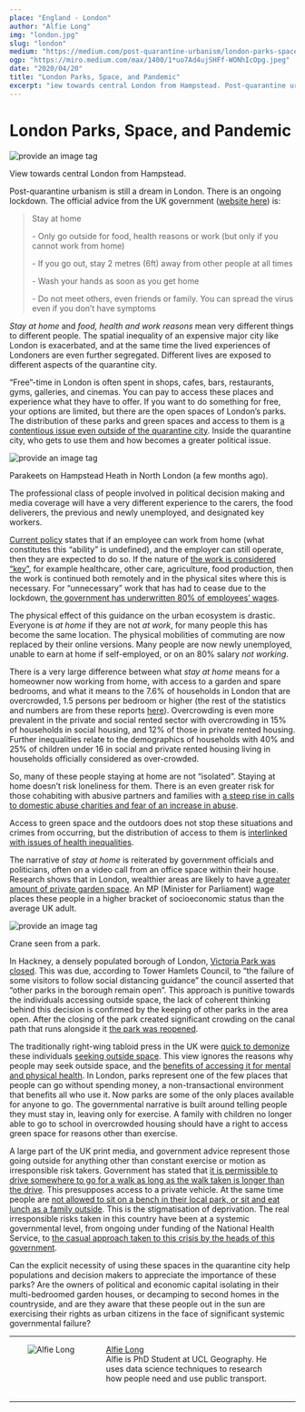 ```yaml
---
place: "England - London"
author: "Alfie Long"
img: "london.jpg"
slug: "london"
medium: "https://medium.com/post-quarantine-urbanism/london-parks-space-and-pandemic-94e41bc4e78?source=collection_home---2------0-----------------------"
ogp: "https://miro.medium.com/max/1400/1*uo7Ad4ujSHFf-WONhIcOpg.jpeg"
date: "2020/04/20"
title: "London Parks, Space, and Pandemic"
excerpt: "iew towards central London from Hampstead. Post-quarantine urbanism is still a dream in London. There is an ongoing lockdown. The official advice from the UK government "
---
```


# London Parks, Space, and Pandemic

<img src="https://miro.medium.com/max/1400/1*uo7Ad4ujSHFf-WONhIcOpg.jpeg" alt="provide an image tag"/>

View towards central London from Hampstead.

Post-quarantine urbanism is still a dream in London. There is an ongoing lockdown. The official advice from the UK government ([website here](https://www.gov.uk/coronavirus)) is:

> Stay at home
>
> \- Only go outside for food, health reasons or work (but only if you cannot work from home)
>
> \- If you go out, stay 2 metres (6ft) away from other people at all times
>
> \- Wash your hands as soon as you get home
>
> \- Do not meet others, even friends or family. You can spread the virus even if you don’t have symptoms

_Stay at home_ and _food, health and work reasons_ mean very different things to different people. The spatial inequality of an expensive major city like London is exacerbated, and at the same time the lived experiences of Londoners are even further segregated. Different lives are exposed to different aspects of the quarantine city.

“Free”-time in London is often spent in shops, cafes, bars, restaurants, gyms, galleries, and cinemas. You can pay to access these places and experience what they have to offer. If you want to do something for free, your options are limited, but there are the open spaces of London’s parks. The distribution of these parks and green spaces and access to them is [a contentious issue even outside of the quarantine city](http://publications.naturalengland.org.uk/publication/5400445944070144). Inside the quarantine city, who gets to use them and how becomes a greater political issue.

<img src="https://miro.medium.com/max/1400/1*5QeVVU8OaJMDzFcXD8je5g.jpeg" alt="provide an image tag"/>

Parakeets on Hampstead Heath in North London (a few months ago).

The professional class of people involved in political decision making and media coverage will have a very different experience to the carers, the food deliverers, the previous and newly unemployed, and designated key workers.

[Current policy](https://www.gov.uk/government/publications/guidance-to-employers-and-businesses-about-covid-19/guidance-for-employers-and-businesses-on-coronavirus-covid-19) states that if an employee can work from home (what constitutes this “ability” is undefined), and the employer can still operate, then they are expected to do so. If the nature of [the work is considered “key”](https://www.gov.uk/government/publications/coronavirus-covid-19-maintaining-educational-provision/guidance-for-schools-colleges-and-local-authorities-on-maintaining-educational-provision), for example healthcare, other care, agriculture, food production, then the work is continued both remotely and in the physical sites where this is necessary. For “unnecessary” work that has had to cease due to the lockdown, [the government has underwritten 80% of employees’ wages](https://www.gov.uk/guidance/claim-for-wage-costs-through-the-coronavirus-job-retention-scheme).

The physical effect of this guidance on the urban ecosystem is drastic. Everyone is _at home_ if they are not _at work_, for many people this has become the same location. The physical mobilities of commuting are now replaced by their online versions. Many people are now newly unemployed, unable to earn at home if self-employed, or on an 80% salary _not working_.

There is a very large difference between what _stay at home_ means for a homeowner now working from home, with access to a garden and spare bedrooms, and what it means to the 7.6% of households in London that are overcrowded, 1.5 persons per bedroom or higher (the rest of the statistics and numbers are from these reports [here](https://data.london.gov.uk/dataset/housing-london)). Overcrowding is even more prevalent in the private and social rented sector with overcrowding in 15% of households in social housing, and 12% of those in private rented housing. Further inequalities relate to the demographics of households with 40% and 25% of children under 16 in social and private rented housing living in households officially considered as over-crowded.

So, many of these people staying at home are not “isolated”. Staying at home doesn’t risk loneliness for them. There is an even greater risk for those cohabiting with abusive partners and families with [a steep rise in calls to domestic abuse charities and fear of an increase in abuse](https://www.theguardian.com/society/2020/mar/31/call-for-uk-domestic-violence-refuges-to-get-coronavirus-funding).

Access to green space and the outdoors does not stop these situations and crimes from occurring, but the distribution of access to them is [interlinked with issues of health inequalities](https://assets.publishing.service.gov.uk/government/uploads/system/uploads/attachment_data/file/357411/Review8_Green_spaces_health_inequalities.pdf).

The narrative of _stay at home_ is reiterated by government officials and politicians, often on a video call from an office space within their house. Research shows that in London, wealthier areas are likely to have [a greater amount of private garden space](https://www.theguardian.com/uk-news/2020/apr/10/coronavirus-park-closures-hit-bame-and-poor-londoners-most). An MP (Minister for Parliament) wage places these people in a higher bracket of socioeconomic status than the average UK adult.

<img src="https://miro.medium.com/max/1400/1*DpC0w_1beQ4KmhYGrxVWbg.jpeg" alt="provide an image tag"/>

Crane seen from a park.

In Hackney, a densely populated borough of London, [Victoria Park was closed](https://twitter.com/TowerHamletsNow/status/1242925385865707521). This was due, according to Tower Hamlets Council, to “the failure of some visitors to follow social distancing guidance” the council asserted that “other parks in the borough remain open”. This approach is punitive towards the individuals accessing outside space, the lack of coherent thinking behind this decision is confirmed by the keeping of other parks in the area open. After the closing of the park created significant crowding on the canal path that runs alongside it [the park was reopened](https://www.standard.co.uk/news/london/victoria-park-reopens-police-lockdown-a4412516.html).

The traditionally right-wing tabloid press in the UK were [quick to demonize](https://www.dailymail.co.uk/news/article-8212021/Easter-Sunday-sunbathers-ignore-coronavirus-lockdown-measures.html) these individuals [seeking outside space](https://www.thesun.co.uk/news/11326800/coronavirus-lockdown-advice-ignored-sun/). This view ignores the reasons why people may seek outside space, and the [benefits of accessing it for mental and physical health](http://www.euro.who.int/en/health-topics/environment-and-health/urban-health/publications/2016/urban-green-spaces-and-health-a-review-of-evidence-2016). In London, parks represent one of the few places that people can go without spending money, a non-transactional environment that benefits all who use it. Now parks are some of the only places available for anyone to go. The governmental narrative is built around telling people they must stay in, leaving only for exercise. A family with children no longer able to go to school in overcrowded housing should have a right to access green space for reasons other than exercise.

A large part of the UK print media, and government advice represent those going outside for anything other than constant exercise or motion as irresponsible risk takers. Government has stated that [it is permissible to drive somewhere to go for a walk as long as the walk taken is longer than the drive](https://www.telegraph.co.uk/news/2020/04/19/can-walk-dog-lockdown-exercise-uk-rules/). This presupposes access to a private vehicle. At the same time people are [not allowed to sit on a bench in their local park, or sit and eat lunch as a family outside](https://www.gov.uk/government/news/coronavirus-guidance-on-access-to-green-spaces). This is the stigmatisation of deprivation. The real irresponsible risks taken in this country have been at a systemic governmental level, from ongoing under funding of the National Health Service, to [the casual approach taken to this crisis by the heads of this government](https://www.reuters.com/article/us-health-coronavirus-britain-handshake/uk-pm-johnson-coronavirus-will-not-stop-me-shaking-hands-idUSKBN20Q1IO).

Can the explicit necessity of using these spaces in the quarantine city help populations and decision makers to appreciate the importance of these parks? Are the owners of political and economic capital isolating in their multi-bedroomed garden houses, or decamping to second homes in the countryside, and are they aware that these people out in the sun are exercising their rights as urban citizens in the face of significant systemic governmental failure?

---

<div style="display:flex; justify-content: space-evenly; margin-bottom: 2rem">
    <div style="margin-right:1rem; width:18%">
        <img  alt="Alfie Long" src="https://miro.medium.com/fit/c/96/96/2*jDsrQ0cy_rUt8-dYeBNqiQ.jpeg"/><br/>
        <br/>
    </div>
    <div style="width: 60%;">
    <a href="https://medium.com/@aclong?source=post_page-----94e41bc4e78----------------------">Alfie Long</a>
    <br/>
    Alfie is PhD Student at UCL Geography. He uses data science techniques to research how people need and use public transport.
    </div>
</div>

---
